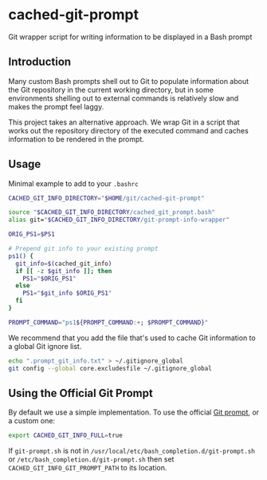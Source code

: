 # cached-git-prompt
Git wrapper script for writing information to be displayed in a Bash prompt

## Introduction
Many custom Bash prompts shell out to Git to populate information about the Git repository in the current working directory, but in some environments shelling out to external commands is relatively slow and makes the prompt feel laggy.

This project takes an alternative approach. We wrap Git in a script that works out the repository directory of the executed command and caches information to be rendered in the prompt.

## Usage
Minimal example to add to your `.bashrc`

```bash
CACHED_GIT_INFO_DIRECTORY="$HOME/git/cached-git-prompt"

source "$CACHED_GIT_INFO_DIRECTORY/cached_git_prompt.bash"
alias git="$CACHED_GIT_INFO_DIRECTORY/git-prompt-info-wrapper"

ORIG_PS1=$PS1

# Prepend git info to your existing prompt
ps1() {
  git_info=$(cached_git_info)
  if [[ -z $git_info ]]; then
    PS1="$ORIG_PS1"
  else
    PS1="$git_info $ORIG_PS1"
  fi
}

PROMPT_COMMAND="ps1${PROMPT_COMMAND:+; $PROMPT_COMMAND}"
```

We recommend that you add the file that's used to cache Git information to a global Git ignore list.
```bash
echo ".prompt_git_info.txt" > ~/.gitignore_global
git config --global core.excludesfile ~/.gitignore_global
```

## Using the Official Git Prompt

By default we use a simple implementation. To use the official
[Git prompt](https://github.com/git/git/blob/master/contrib/completion/git-prompt.sh), or a custom one:
```bash
export CACHED_GIT_INFO_FULL=true
```
If `git-prompt.sh` is not in ```/usr/local/etc/bash_completion.d/git-prompt.sh``` or
```/etc/bash_completion.d/git-prompt.sh``` then set `CACHED_GIT_INFO_GIT_PROMPT_PATH` to its location.

